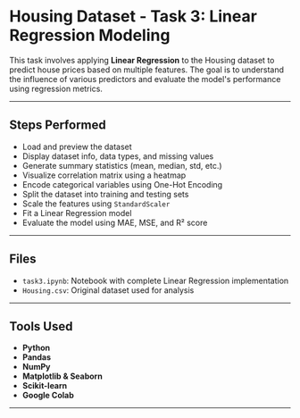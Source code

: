 # Housing Dataset - Task 3: Linear Regression Modeling

This task involves applying **Linear Regression** to the Housing dataset to predict house prices based on multiple features. The goal is to understand the influence of various predictors and evaluate the model's performance using regression metrics.

---

## Steps Performed

- Load and preview the dataset
- Display dataset info, data types, and missing values
- Generate summary statistics (mean, median, std, etc.)
- Visualize correlation matrix using a heatmap
- Encode categorical variables using One-Hot Encoding
- Split the dataset into training and testing sets
- Scale the features using `StandardScaler`
- Fit a Linear Regression model
- Evaluate the model using MAE, MSE, and R² score

---

## Files

- `task3.ipynb`: Notebook with complete Linear Regression implementation
- `Housing.csv`: Original dataset used for analysis

---

## Tools Used

- **Python**
- **Pandas** 
- **NumPy** 
- **Matplotlib & Seaborn** 
- **Scikit-learn** 
- **Google Colab** 

---
